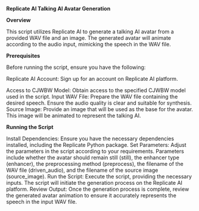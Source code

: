 **Replicate AI Talking AI Avatar Generation**

**Overview**

This script utilizes Replicate AI to generate a talking AI avatar from a provided WAV file and an image. The generated avatar will animate according to the audio input, mimicking the speech in the WAV file.

**Prerequisites**

Before running the script, ensure you have the following:

Replicate AI Account: Sign up for an account on Replicate AI platform.

Access to CJWBW Model: Obtain access to the specified CJWBW model used in the script.
Input WAV File: Prepare the WAV file containing the desired speech. Ensure the audio quality is clear and suitable for synthesis.
Source Image: Provide an image that will be used as the base for the avatar. This image will be animated to represent the talking AI.

**Running the Script**

Install Dependencies: Ensure you have the necessary dependencies installed, including the Replicate Python package.
Set Parameters: Adjust the parameters in the script according to your requirements. Parameters include whether the avatar should remain still (still), the enhancer type (enhancer), the preprocessing method (preprocess), the filename of the WAV file (driven_audio), and the filename of the source image (source_image).
Run the Script: Execute the script, providing the necessary inputs. The script will initiate the generation process on the Replicate AI platform.
Review Output: Once the generation process is complete, review the generated avatar animation to ensure it accurately represents the speech in the input WAV file.

